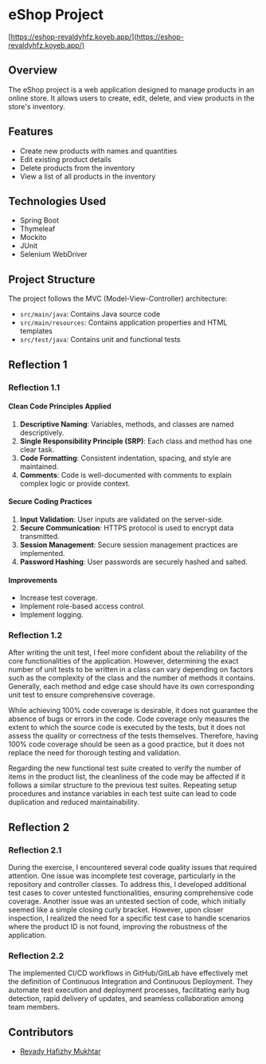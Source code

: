 # eShop Project

[https://eshop-revaldyhfz.koyeb.app/](https://eshop-revaldyhfz.koyeb.app/)

## Overview

The eShop project is a web application designed to manage products in an online store. It allows users to create, edit, delete, and view products in the store's inventory.

## Features

- Create new products with names and quantities
- Edit existing product details
- Delete products from the inventory
- View a list of all products in the inventory

## Technologies Used

- Spring Boot
- Thymeleaf
- Mockito
- JUnit
- Selenium WebDriver

## Project Structure

The project follows the MVC (Model-View-Controller) architecture:

- `src/main/java`: Contains Java source code
- `src/main/resources`: Contains application properties and HTML templates
- `src/test/java`: Contains unit and functional tests

## Reflection 1

### Reflection 1.1

#### Clean Code Principles Applied

1. **Descriptive Naming**: Variables, methods, and classes are named descriptively.
2. **Single Responsibility Principle (SRP)**: Each class and method has one clear task.
3. **Code Formatting**: Consistent indentation, spacing, and style are maintained.
4. **Comments**: Code is well-documented with comments to explain complex logic or provide context.

#### Secure Coding Practices

1. **Input Validation**: User inputs are validated on the server-side.
2. **Secure Communication**: HTTPS protocol is used to encrypt data transmitted.
3. **Session Management**: Secure session management practices are implemented.
4. **Password Hashing**: User passwords are securely hashed and salted.

#### Improvements

- Increase test coverage.
- Implement role-based access control.
- Implement logging.

### Reflection 1.2

After writing the unit test, I feel more confident about the reliability of the core functionalities of the application. However, determining the exact number of unit tests to be written in a class can vary depending on factors such as the complexity of the class and the number of methods it contains. Generally, each method and edge case should have its own corresponding unit test to ensure comprehensive coverage.

While achieving 100% code coverage is desirable, it does not guarantee the absence of bugs or errors in the code. Code coverage only measures the extent to which the source code is executed by the tests, but it does not assess the quality or correctness of the tests themselves. Therefore, having 100% code coverage should be seen as a good practice, but it does not replace the need for thorough testing and validation.

Regarding the new functional test suite created to verify the number of items in the product list, the cleanliness of the code may be affected if it follows a similar structure to the previous test suites. Repeating setup procedures and instance variables in each test suite can lead to code duplication and reduced maintainability.

## Reflection 2

### Reflection 2.1

During the exercise, I encountered several code quality issues that required attention. One issue was incomplete test coverage, particularly in the repository and controller classes. To address this, I developed additional test cases to cover untested functionalities, ensuring comprehensive code coverage. Another issue was an untested section of code, which initially seemed like a simple closing curly bracket. However, upon closer inspection, I realized the need for a specific test case to handle scenarios where the product ID is not found, improving the robustness of the application.

### Reflection 2.2

The implemented CI/CD workflows in GitHub/GitLab have effectively met the definition of Continuous Integration and Continuous Deployment. They automate test execution and deployment processes, facilitating early bug detection, rapid delivery of updates, and seamless collaboration among team members.

## Contributors

- [Revady Hafizhy Mukhtar](https://github.com/Revaldyhfz)
